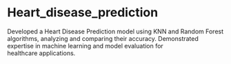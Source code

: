 # Heart_disease_prediction
Developed a Heart Disease Prediction model using KNN and Random Forest algorithms, analyzing and comparing their accuracy. Demonstrated expertise in machine learning and model evaluation for healthcare applications.
